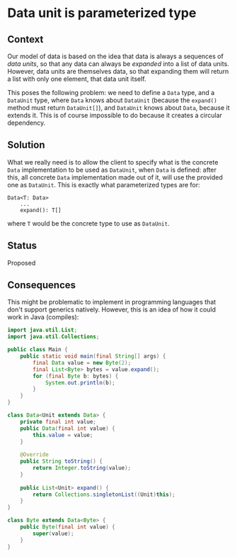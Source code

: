 # Data unit is parameterized type


## Context

Our model of data is based on the idea that data is always a sequences of *data units*, so that any data can always be *expanded* into a list of data units. However, data units are themselves data, so that expanding them will return a list with only one element, that data unit itself.

This poses the following problem: we need to define a `Data` type, and a `DataUnit` type, where `Data` knows about `DataUnit` (because the `expand()` method must return `DataUnit[]`), and `DataUnit` knows about `Data`, because it extends it. This is of course impossible to do because it creates a circular dependency.


## Solution

What we really need is to allow the client to specify what is the concrete `Data` implementation to be used as `DataUnit`, when `Data` is defined: after this, all concrete `Data` implementation made out of it, will use the provided one as `DataUnit`. This is exactly what parameterized types are for:
```
Data<T: Data>
    ...
    expand(): T[]
```

where `T` would be the concrete type to use as `DataUnit`.


## Status

Proposed


## Consequences

This might be problematic to implement in programming languages that don't support generics natively. However, this is an idea of how it could work in Java (compiles):
```java
import java.util.List;
import java.util.Collections;

public class Main {
    public static void main(final String[] args) {
        final Data value = new Byte(2);
        final List<Byte> bytes = value.expand();
        for (final Byte b: bytes) {
            System.out.println(b);
        }
    }
}

class Data<Unit extends Data> {
    private final int value;
    public Data(final int value) {
        this.value = value;
    }
    
    @Override
    public String toString() {
        return Integer.toString(value);
    }
    
    public List<Unit> expand() {
        return Collections.singletonList((Unit)this);
    }
}

class Byte extends Data<Byte> {
    public Byte(final int value) {
        super(value);
    }
}
```
